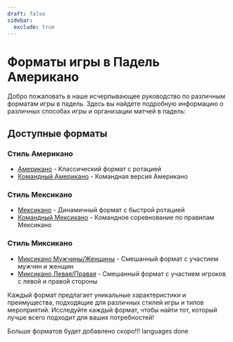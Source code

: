 ```yaml
---
draft: false
sidebar:
  exclude: true
---
```


# Форматы игры в Падель Американо

Добро пожаловать в наше исчерпывающее руководство по различным форматам игры в падель. Здесь вы найдете подробную информацию о различных способах игры и организации матчей в падель:

## Доступные форматы

### Стиль Американо
- [Американо](/ru/americano) - Классический формат с ротацией
- [Командный Американо](/ru/team-americano) - Командная версия Американо

### Стиль Мексикано
- [Мексикано](/ru/mexicano) - Динамичный формат с быстрой ротацией
- [Командный Мексикано](/ru/team-mexicano) - Командное соревнование по правилам Мексикано

### Стиль Миксикано
- [Миксикано Мужчины/Женщины](/ru/mixicano) - Смешанный формат с участием мужчин и женщин
- [Миксикано Левая/Правая](/ru/mixicano) - Смешанный формат с участием игроков с левой и правой стороны

Каждый формат предлагает уникальные характеристики и преимущества, подходящие для различных стилей игры и типов мероприятий. Исследуйте каждый формат, чтобы найти тот, который лучше всего подходит для ваших потребностей!

Больше форматов будет добавлено скоро!!! languages done